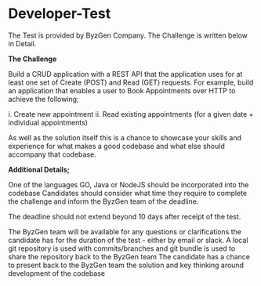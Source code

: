 # Developer-Test
 
The Test is provided by ByzGen Company. The Challenge is written below in Detail. 

**The Challenge**

Build a CRUD application with a REST API that the application uses for at least one set
of Create (POST) and Read (GET) requests.
For example, build an application that enables a user to Book Appointments over HTTP
to achieve the following;

i. Create new appointment
ii. Read existing appointments (for a given date + individual
appointments)

As well as the solution itself this is a chance to showcase your skills and experience for
what makes a good codebase and what else should accompany that codebase.

**Additional Details;**

One of the languages GO, Java or NodeJS should be incorporated into the codebase
Candidates should consider what time they require to complete the challenge and
inform the ByzGen team of the deadline. 

The deadline should not extend beyond 10 days after receipt of the test.

The ByzGen team will be available for any questions or clarifications the candidate has
for the duration of the test - either by email or slack.
A local git repository is used with commits/branches and git bundle is used to share the
repository back to the ByzGen team
The candidate has a chance to present back to the ByzGen team the solution and key
thinking around development of the codebase
